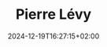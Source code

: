 ---
slug: pierre-levy
title: "Pierre Lévy"
layout: presentation
institution:
    heig: 1
    logo: cnam
    short: Cnam
    name: "Conservatoire national des Arts et Métiers"
    web: "https://www.cnam.fr/"
date: 2024-12-19T16:27:15+02:00
frontphoto: "https://1drv.ms/i/c/50aeab3cfffe3174/IQRwbWbHsQEfRq7jRHhgQkAZAejQ-TOEfwNyMPMThew3e5M?q=80&w=600"
description: "Une brève introduction."
slides: [
    ["img", "https://1drv.ms/i/c/50aeab3cfffe3174/IQRW9s4beeeTSZpKkNe5v8poAeefQctdQ5Qfs0mUZ0aj4Gs"],
    ["img", "https://1drv.ms/i/c/50aeab3cfffe3174/IQTAYu9RS99rQqGjhlslXecgAVbibQuhjvNW6Lz51Y-Z-Zc"],
    ["img", "https://1drv.ms/i/c/50aeab3cfffe3174/IQSa_B1YS4nyQ5V6yObcM_l0AXlrRpD-tpEJjyfo-rGyxgw"],
    ["img", "https://1drv.ms/i/c/50aeab3cfffe3174/IQTVLwMI05vXSbcfPWL7XH85Af4ecoZig2lZiBWY-W9dh4c"],
    ["img", "https://1drv.ms/i/c/50aeab3cfffe3174/IQSQ80q9cl9PSaFeqxliiMUeAXWrB1-qkFcJhZZXV9hxb3c"],
    ["img", "https://1drv.ms/i/c/50aeab3cfffe3174/IQTtm3Wp-o3IRJfrQZcxNn6tAd-7TNbrZptOwGw4Fk5BwnQ"],
    ["img", "https://1drv.ms/i/c/50aeab3cfffe3174/IQSl_60VB43zSoAIJgwsv5JEARZhZFK7s3VT_yjWdNdpC6w"],
    ["img", "https://1drv.ms/i/c/50aeab3cfffe3174/IQTCVtLcrAplSqCctgj9zf4nAeX4lDajTqoBBH9H1ncGv1Q"],
    ["img", "https://1drv.ms/i/c/50aeab3cfffe3174/IQQ81lE-neIySoTlBDmpnL8XAaBSA23-aAIrd4TxkCTpojA"],
    ["img", "https://1drv.ms/i/c/50aeab3cfffe3174/IQRCPBQyHApnTrFaIoxhF-0RAd84dPJSzQ_2Ksst2OLr_3s"],
    ["img", "https://1drv.ms/i/c/50aeab3cfffe3174/IQT1bPw7br0XQ6ewUgC-S5RHAed66B9HzkS5X2XhN6mfNgU"]
]
---